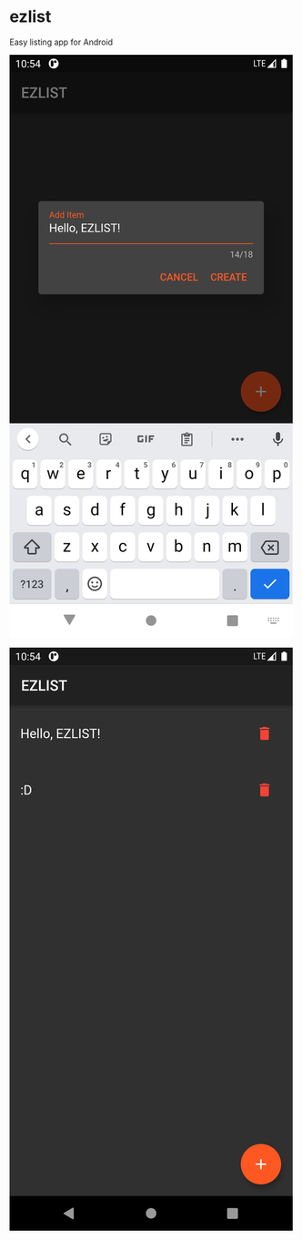 # ezlist

Easy listing app for Android

![Adding Item](./screenshots/flutter_02.png)

![Items](./screenshots/flutter_03.png)
